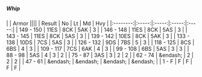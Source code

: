 ##### Whip

|      | Armor ||||
| Result | No | Lt | Md | Hvy |
|:--------:|:-----:|:-----:|:-----:|:-----:|
| 149 - 150 | 11ES | 8CK | 5AK | 3 |
| 146 - 148 | 11ES | 8CK | 5AS | 3 |
| 143 - 145 | 11ES | 8CK | 5AS | 3 |
| 139 - 142 | 10ES | 8CK | 5AK | 3 |
| 133 - 138 | 10DS | 7CS | 5AS | 3 |
| 126 - 132 | 9DS | 7BS | 5 | 3 |
| 118 - 125 | 8CS | 6BS | 4 | 3 |
| 109 - 117 | 7CS | 6AK | 4 | 3 |
| 99 - 108 | 6BS | 5AS | 3 | 3 |
| 88 - 98 | 5AS | 4 | 3 | 2 |
| 75 - 87 | 3AS | 3 | 2 | 2 |
| 62 - 74 | &endash;  | 2 | 2 | 2 |
| 47 - 61 | &endash;  | &endash;  | &endash;  | &endash;  |
| 1 - F | F | F | F | F |
